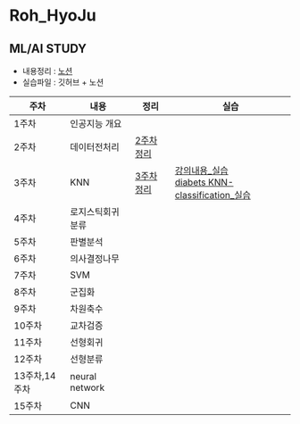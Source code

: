 # Roh_HyoJu

## ML/AI STUDY

- 내용정리 : [노션](https://www.notion.so/cad4991ced334700b3ccb0e3ce2f85b0?v=a509759299124a04a993734bfa86e5a7)
- 실습파일 : 깃허브 + 노션


|주차|내용|정리|실습|
|------|---|---|---|
|1주차|인공지능 개요|||
|2주차|데이터전처리|[2주차 정리](https://www.notion.so/d3a8a0fd6ecb47eb9266f5beab3ab68b)||
|3주차|KNN|[3주차 정리](https://www.notion.so/KNN-30f56943a7044c51964e30e091abf1da)|[강의내용_실습](https://github.com/Sejong-Kaggle-Study-3rd/Roh_HyoJu/blob/main/Lab/3%EC%A3%BC%EC%B0%A8%20KNN_%EC%8B%A4%EC%8A%B5.ipynb)<br/>[diabets KNN-classification_실습](https://github.com/Sejong-Kaggle-Study-3rd/Roh_HyoJu/blob/main/Lab/3%EC%A3%BC%EC%B0%A8%20KNN_diabets%20classfication.ipynb)|
|4주차|로지스틱회귀분류|||
|5주차|판별분석|||
|6주차|의사결정나무|||
|7주차|SVM|||
|8주차|군집화|||
|9주차|차원축수|||
|10주차|교차검증|||
|11주차|선형회귀|||
|12주차|선형분류|||
|13주차,14주차|neural network|||
|15주차|CNN|||
